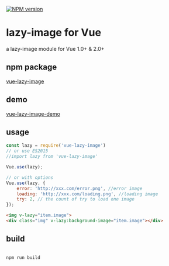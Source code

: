 [![NPM version][npm-image]][npm-url]

# lazy-image for Vue
a lazy-image module for Vue 1.0+ & 2.0+

## npm package
[vue-lazy-image](https://www.npmjs.com/package/vue-lazy-image)

## demo
[vue-lazy-image-demo](http://zhihu.ccforward.net)

## usage

```js
const lazy = require('vue-lazy-image')
// or use ES2015
//import lazy from 'vue-lazy-image'

Vue.use(lazy);

```

```js
// or with options
Vue.use(lazy, {
    error: 'http://xxx.com/error.png', //error image
    loading: 'http://xxx.com/loading.png', //loading image
    try: 2, // the count of try to load one image
});

```


```html
<img v-lazy="item.image">
<div class="img" v-lazy:background-image="item.image"></div>
```


## build

```js

npm run build

```

[downloads-image]: https://img.shields.io/npm/dm/vue-lazy-image.svg
[npm-url]: https://www.npmjs.com/package/vue-lazy-image
[npm-image]: https://img.shields.io/npm/v/vue-lazy-image.svg